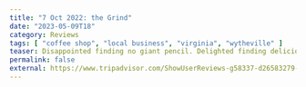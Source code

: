 ```yaml
---
title: "7 Oct 2022: the Grind"
date: "2023-05-09T18"
category: Reviews
tags: [ "coffee shop", "local business", "virginia", "wytheville" ]
teaser: Disappointed finding no giant pencil. Delighted finding delicious lattes.
permalink: false
external: https://www.tripadvisor.com/ShowUserReviews-g58337-d26583279-r913076897-The_Grind-Wytheville_Virginia.html
---
```

